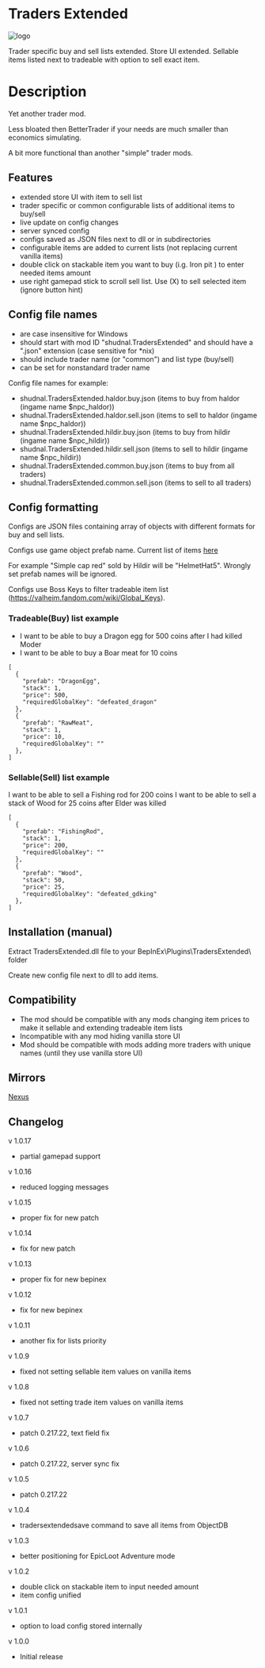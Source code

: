 # Traders Extended
![logo](https://staticdelivery.nexusmods.com/mods/3667/images/headers/2509_1694134634.jpg)

Trader specific buy and sell lists extended. Store UI extended. Sellable items listed next to tradeable with option to sell exact item.

# Description

Yet another trader mod.

Less bloated then BetterTrader if your needs are much smaller than economics simulating.

A bit more functional than another "simple" trader mods.

## Features
* extended store UI with item to sell list
* trader specific or common configurable lists of additional items to buy/sell
* live update on config changes
* server synced config
* configs saved as JSON files next to dll or in subdirectories
* configurable items are added to current lists (not replacing current vanilla items)
* double click on stackable item you want to buy (i.g. Iron pit ) to enter needed items amount
* use right gamepad stick to scroll sell list. Use (X) to sell selected item (ignore button hint)

## Config file names
* are case insensitive for Windows
* should start with mod ID "shudnal.TradersExtended" and should have a ".json" extension (case sensitive for \*nix)
* should include trader name (or "common") and list type (buy/sell)
* can be set for nonstandard trader name

Config file names for example:
* shudnal.TradersExtended.haldor.buy.json (items to buy from haldor (ingame name $npc_haldor))
* shudnal.TradersExtended.haldor.sell.json (items to sell to haldor (ingame name $npc_haldor))
* shudnal.TradersExtended.hildir.buy.json (items to buy from hildir (ingame name $npc_hildir))
* shudnal.TradersExtended.hildir.sell.json (items to sell to hildir (ingame name $npc_hildir))
* shudnal.TradersExtended.common.buy.json (items to buy from all traders)
* shudnal.TradersExtended.common.sell.json (items to sell to all traders)

## Config formatting

Configs are JSON files containing array of objects with different formats for buy and sell lists.

Configs use game object prefab name. Current list of items [here](https://valheim-modding.github.io/Jotunn/data/objects/item-list.html)

For example "Simple cap red" sold by Hildir will be "HelmetHat5". Wrongly set prefab names will be ignored.

Configs use Boss Keys to filter tradeable item list (https://valheim.fandom.com/wiki/Global_Keys).

### Tradeable(Buy) list example
* I want to be able to buy a Dragon egg for 500 coins after I had killed Moder
* I want to be able to buy a Boar meat for 10 coins
```
[
  {
    "prefab": "DragonEgg", 
    "stack": 1,
    "price": 500,
    "requiredGlobalKey": "defeated_dragon"
  },
  {
    "prefab": "RawMeat", 
    "stack": 1,
    "price": 10,
    "requiredGlobalKey": ""
  },  
]
```

### Sellable(Sell) list example
I want to be able to sell a Fishing rod for 200 coins
I want to be able to sell a stack of Wood for 25 coins after Elder was killed
```
[
  {
    "prefab": "FishingRod", 
    "stack": 1,
    "price": 200,
    "requiredGlobalKey": ""
  },
  {
    "prefab": "Wood", 
    "stack": 50,
    "price": 25,
    "requiredGlobalKey": "defeated_gdking"
  },
]
```

## Installation (manual)
Extract TradersExtended.dll file to your BepInEx\Plugins\TradersExtended\ folder

Create new config file next to dll to add items.

## Compatibility
* The mod should be compatible with any mods changing item prices to make it sellable and extending tradeable item lists
* Incompatible with any mod hiding vanilla store UI
* Mod should be compatible with mods adding more traders with unique names (until they use vanilla store UI)

## Mirrors
[Nexus](https://www.nexusmods.com/valheim/mods/2509)

## Changelog

v 1.0.17
* partial gamepad support

v 1.0.16
* reduced logging messages

v 1.0.15
* proper fix for new patch

v 1.0.14
* fix for new patch

v 1.0.13
* proper fix for new bepinex

v 1.0.12
* fix for new bepinex

v 1.0.11
* another fix for lists priority

v 1.0.9
* fixed not setting sellable item values on vanilla items

v 1.0.8
* fixed not setting trade item values on vanilla items

v 1.0.7
* patch 0.217.22, text field fix

v 1.0.6
* patch 0.217.22, server sync fix

v 1.0.5
* patch 0.217.22

v 1.0.4
* tradersextendedsave command to save all items from ObjectDB

v 1.0.3
* better positioning for EpicLoot Adventure mode

v 1.0.2
* double click on stackable item to input needed amount
* item config unified

v 1.0.1
* option to load config stored internally

v 1.0.0
* Initial release